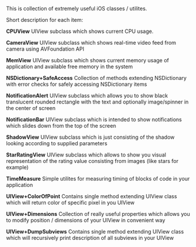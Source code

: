 This is collection of extremely useful iOS classes / utilites.

Short description for each item:


**CPUView**
UIView subclass which shows current CPU usage.

**CameraView**
UIView subclass which shows real-time video feed from camera using AVFoundation API

**MemView**
UIView subclass which shows current memory usage of application and available free memory in the system

**NSDictionary+SafeAccess**
Collection of methods extending NSDictionary with error checks for safely accessing NSDictionary items

**NotificationAlert**
UIView subclass which allows you to show black translucent rounded rectangle with the text and optionally image/spinner in the center of screen

**NotificationBar**
UIView subclass which is intended to show notifications which slides down from the top of the screen

**ShadowView**
UIView subclass which is just consisting of the shadow looking according to supplied parameters

**StarRatingView**
UIView subclass which allows to show you visual representation of the rating value consisting from images (like stars for example)

**TimeMeasure**
Simple utilites for measuring timing of blocks of code in your application

**UIView+ColorOfPoint**
Contains single method extending UIView class which will return color of specific pixel in you UIView

**UIView+Dimensions**
Collection of really useful properties which allows you to modify position / dimensions of your UIView in convenient way

**UIView+DumpSubviews**
Contains single method extending UIView class which will recursively print description of all subviews in your UIView
